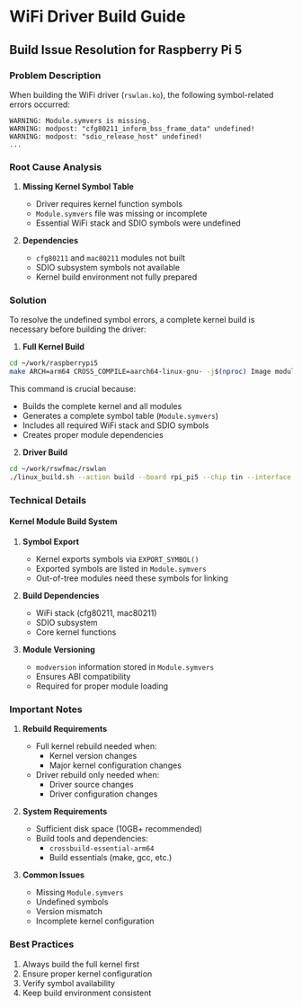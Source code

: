 # WiFi Driver Build Guide

## Build Issue Resolution for Raspberry Pi 5

### Problem Description
When building the WiFi driver (`rswlan.ko`), the following symbol-related errors occurred:
```
WARNING: Module.symvers is missing.
WARNING: modpost: "cfg80211_inform_bss_frame_data" undefined!
WARNING: modpost: "sdio_release_host" undefined!
...
```

### Root Cause Analysis
1. **Missing Kernel Symbol Table**
   - Driver requires kernel function symbols
   - `Module.symvers` file was missing or incomplete
   - Essential WiFi stack and SDIO symbols were undefined

2. **Dependencies**
   - `cfg80211` and `mac80211` modules not built
   - SDIO subsystem symbols not available
   - Kernel build environment not fully prepared

### Solution
To resolve the undefined symbol errors, a complete kernel build is necessary before building the driver:

1. **Full Kernel Build**
```bash
cd ~/work/raspberrypi5
make ARCH=arm64 CROSS_COMPILE=aarch64-linux-gnu- -j$(nproc) Image modules
```

This command is crucial because:
- Builds the complete kernel and all modules
- Generates a complete symbol table (`Module.symvers`)
- Includes all required WiFi stack and SDIO symbols
- Creates proper module dependencies

2. **Driver Build**
```bash
cd ~/work/rswfmac/rswlan
./linux_build.sh --action build --board rpi_pi5 --chip tin --interface sdio --revision ba
```

### Technical Details

#### Kernel Module Build System
1. **Symbol Export**
   - Kernel exports symbols via `EXPORT_SYMBOL()`
   - Exported symbols are listed in `Module.symvers`
   - Out-of-tree modules need these symbols for linking

2. **Build Dependencies**
   - WiFi stack (cfg80211, mac80211)
   - SDIO subsystem
   - Core kernel functions

3. **Module Versioning**
   - `modversion` information stored in `Module.symvers`
   - Ensures ABI compatibility
   - Required for proper module loading

### Important Notes
1. **Rebuild Requirements**
   - Full kernel rebuild needed when:
     * Kernel version changes
     * Major kernel configuration changes
   - Driver rebuild only needed when:
     * Driver source changes
     * Driver configuration changes

2. **System Requirements**
   - Sufficient disk space (10GB+ recommended)
   - Build tools and dependencies:
     * `crossbuild-essential-arm64`
     * Build essentials (make, gcc, etc.)

3. **Common Issues**
   - Missing `Module.symvers`
   - Undefined symbols
   - Version mismatch
   - Incomplete kernel configuration

### Best Practices
1. Always build the full kernel first
2. Ensure proper kernel configuration
3. Verify symbol availability
4. Keep build environment consistent
